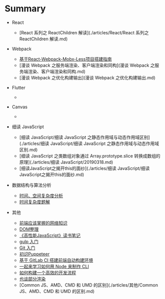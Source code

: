 # Summary

- React

    - [React 系列之 ReactChildren 解读](./articles/React/React 系列之 ReactChildren 解读.md)

- Webpack

    - [基于React-Webpack-Mobx-Less项目搭建指南](基于React-Webpack-Mobx-Less项目搭建指南.md)
    - [漫谈 Webpack 之服务端渲染、客户端渲染和同构](漫谈 Webpack 之服务端渲染、客户端渲染和同构.md)
    - [漫谈 Webpack 之优化构建输出](漫谈 Webpack 之优化构建输出.md)

- Flutter

    - []()

- Canvas

    - []()

- 细读 JavaScript

    - [细读 JavaScript/细读 JavaScript 之静态作用域与动态作用域区别](./articles/细读 JavaScript/细读 JavaScript 之静态作用域与动态作用域区别.md)
    - [细读 JavaScript 之类数组对象通过 Array.prototype.slice 转换成数组的原理](./articles/细读 JavaScript/20190318.md)
    - [细读JavaScript之揭开this的面纱](./articles/细读 JavaScript/细读JavaScript之揭开this的面纱.md)

- 数据结构与算法分析

    - [时间、空间复杂度分析](./articles/数据结构与算法分析/20190721(1).md)
    - [时间复杂度题解](./articles/数据结构与算法分析/20190721(2).md)

- 其他
    - [前端应该掌握的网络知识](./articles/其他/20170702.md)
    - [DOM整理](./articles/其他/20170730.md)
    - [《高性能JavaScript》读书笔记](./articles/其他/20171111.md)
    - [gulp 入门](./articles/其他/20171112.md)
    - [Git 入门](./articles/其他/20171118.md)
    - [初识Puppeteer](./articles/其他/20180404.md)
    - [基于 GitLab CI 搭建前端自动构建环境](./articles/其他/20180712.md)
    - [一起来学习如何用 Node 来制作 CLI](./articles/其他/20180725.md)
    - [如何构建一个高效的开发流程](./articles/其他/20181231.md)
    - [也谈部分渲染](./articles/其他/20190120.md)
    - [Common JS、AMD、CMD 和 UMD 的区别](./articles/其他/Common JS、AMD、CMD 和 UMD 的区别.md)

